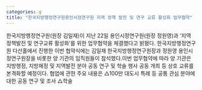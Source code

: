 ```yaml
---
categories: g
title: "한국지방행정연구원용인시정연구원 지역 정책 발전 및 연구 교류 활성화 업무협약"
---
```

한국지방행정연구원(원장 김일재)이 지난 22일 용인시정연구원(원장 정원영)과 ‘지역 정책발전 및 연구교류 활성화’를 위한 업무협약을 체결했다고 밝혔다. 한국지방행정연구원 다산홀에서 진행한 이번 협약식에는 김일재 한국지방행정연구원장과 정원영 용인시정연구원장을 비롯한 양 기관의 임직원들이 참석했다.이번 업무협약에 따라 양 기관은 지방행정, 지방재정 및 지역발전 분야 공동 연구 및 학술 행사 공동 개최 등 상호 교류를 본격화할 예정이다. 협업에 관한 주요 내용은 △100만 대도시 특례 등 공통 관심 분야에 대한 공동 연구 및 조사 △학술